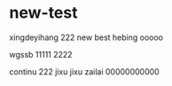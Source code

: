 # new-test
xingdeyihang
222 new best
hebing
ooooo


wgssb
11111
2222

continu 222
jixu jixu
zailai
00000000000